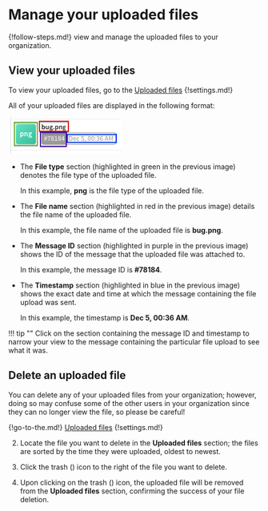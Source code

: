 # Manage your uploaded files

{!follow-steps.md!} view and manage the uploaded files to your organization.

## View your uploaded files

To view your uploaded files, go to the [Uploaded files](/#settings/uploaded-files)
{!settings.md!}

All of your uploaded files are displayed in the following format:

![Uploaded file info](/static/images/help/uploaded-file.png)

* The **File type** section (highlighted in green in the previous image) denotes
the file type of the uploaded file.

    In this example, **png** is the file type of the uploaded file.

* The **File name** section (highlighted in red in the previous image) details
the file name of the uploaded file.

    In this example, the file name of the uploaded file is **bug.png**.

* The **Message ID** section (highlighted in purple in the previous image) shows
the ID of the message that the uploaded file was attached to.

    In this example, the message ID is **#78184**.

* The **Timestamp** section (highlighted in blue in the previous image) shows
the exact date and time at which the message containing the file upload was sent.

    In this example, the timestamp is **Dec 5, 00:36 AM**.

!!! tip ""
    Click on the section containing the message ID and timestamp to narrow your
    view to the message containing the particular file upload to see
    what it was.

## Delete an uploaded file

You can delete any of your uploaded files from your organization; however, doing
so may confuse some of the other users in your organization since they can no
longer view the file, so please be careful!

{!go-to-the.md!} [Uploaded files](/#settings/uploaded-files)
{!settings.md!}

2. Locate the file you want to delete in the **Uploaded files** section; the
files are sorted by the time they were uploaded, oldest to newest.

3. Click the trash (<i class="fa fa-trash" aria-hidden="true"></i>) icon to the
right of the file you want to delete.

4. Upon clicking on the trash (<i class="fa fa-trash" aria-hidden="true"></i>)
icon, the uploaded file will be removed from the **Uploaded files** section,
confirming the success of your file deletion.
